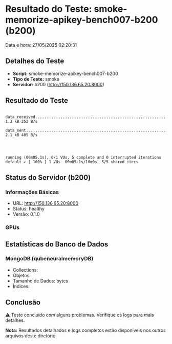 # Resultado do Teste: smoke-memorize-apikey-bench007-b200 (b200)

Data e hora: 27/05/2025 02:20:31

## Detalhes do Teste

* **Script:** smoke-memorize-apikey-bench007-b200
* **Tipo de Teste:** smoke
* **Servidor:** b200 (http://150.136.65.20:8000)

## Resultado do Teste

```
    data_received...........................................................: 1.3 kB 252 B/s
    data_sent...............................................................: 2.1 kB 405 B/s




running (00m05.1s), 0/1 VUs, 5 complete and 0 interrupted iterations
default ✓ [ 100% ] 1 VUs  00m05.1s/10m0s  5/5 shared iters
```

## Status do Servidor (b200)

### Informações Básicas
* URL: http://150.136.65.20:8000
* Status: healthy
* Versão: 0.1.0

### GPUs


## Estatísticas do Banco de Dados

### MongoDB (qubeneuralmemoryDB)
* Collections: 
* Objetos: 
* Tamanho de Dados:  bytes
* Índices: 

## Conclusão

⚠️ Teste concluído com alguns problemas. Verifique os logs para mais detalhes.

**Nota:** Resultados detalhados e logs completos estão disponíveis nos outros arquivos deste diretório.
